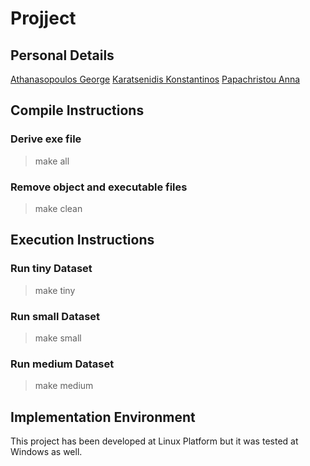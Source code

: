 # Projject

## Personal Details
[Athanasopoulos George](https://github.com/Geotha)
[Karatsenidis Konstantinos](https://github.com/gate2k1)
[Papachristou Anna](https://github.com/anniepap)

## Compile Instructions
### Derive exe file
>make all

### Remove object and executable files
>make clean

## Execution Instructions
### Run tiny Dataset
>make tiny

### Run small Dataset
>make small

### Run medium Dataset
>make medium

## Implementation Environment
This project has been developed at Linux Platform but it was tested at Windows as well.

